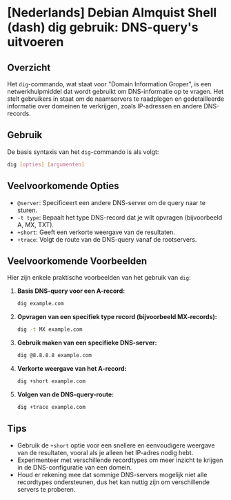 # [Nederlands] Debian Almquist Shell (dash) dig gebruik: DNS-query's uitvoeren

## Overzicht
Het `dig`-commando, wat staat voor "Domain Information Groper", is een netwerkhulpmiddel dat wordt gebruikt om DNS-informatie op te vragen. Het stelt gebruikers in staat om de naamservers te raadplegen en gedetailleerde informatie over domeinen te verkrijgen, zoals IP-adressen en andere DNS-records.

## Gebruik
De basis syntaxis van het `dig`-commando is als volgt:

```bash
dig [opties] [argumenten]
```

## Veelvoorkomende Opties
- `@server`: Specificeert een andere DNS-server om de query naar te sturen.
- `-t type`: Bepaalt het type DNS-record dat je wilt opvragen (bijvoorbeeld A, MX, TXT).
- `+short`: Geeft een verkorte weergave van de resultaten.
- `+trace`: Volgt de route van de DNS-query vanaf de rootservers.

## Veelvoorkomende Voorbeelden
Hier zijn enkele praktische voorbeelden van het gebruik van `dig`:

1. **Basis DNS-query voor een A-record:**
   ```bash
   dig example.com
   ```

2. **Opvragen van een specifiek type record (bijvoorbeeld MX-records):**
   ```bash
   dig -t MX example.com
   ```

3. **Gebruik maken van een specifieke DNS-server:**
   ```bash
   dig @8.8.8.8 example.com
   ```

4. **Verkorte weergave van het A-record:**
   ```bash
   dig +short example.com
   ```

5. **Volgen van de DNS-query-route:**
   ```bash
   dig +trace example.com
   ```

## Tips
- Gebruik de `+short` optie voor een snellere en eenvoudigere weergave van de resultaten, vooral als je alleen het IP-adres nodig hebt.
- Experimenteer met verschillende recordtypes om meer inzicht te krijgen in de DNS-configuratie van een domein.
- Houd er rekening mee dat sommige DNS-servers mogelijk niet alle recordtypes ondersteunen, dus het kan nuttig zijn om verschillende servers te proberen.